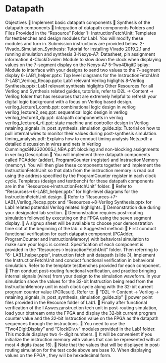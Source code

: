 # Datapath

Objectives
 Implement basic datapath components
 Synthesis of the datapath components
 Integration of datapath components
Folders and Files Provided in the “Resource” Folder
1- InstructionFetchUnit: Templates for testbenches and design modules for Lab1. You will
modify these modules and turn in. Submission instructions are provided below.
2-Vivado_Simulation_Synthesis: Tutorial for installing Vivado 2019.2.1 and running
simulation and synthesis
3-Nexys-A7: Datasheet, pin assignment information
4-ClockDivider: Module to slow down the clock when displaying values on the 7-segment
display on the Nexys-A7
5-Two4DigitDisplay: Module to interface with your designs to send two values to the 7-
segment display
6-LAB1_helper.pptx: Top level diagrams for the InstructionFetchUnit
7-LAB1_Verilog_Recap.pptx: Lab1 relevant Verilog higlights
8-Verilog Synthesis.pptx: Lab1 relevant synthesis higlights
Other Resources
For all Verilog and Synthesis related guides, tutorials, refer to D2L → Content → Verilog folder
that has resources that are extremely helpful to refresh your digital logic background with a focus
on Verilog based design.
verilog_lecture1_comb.ppt: combinational logic design in verilog
verilog_lecture2_seq.ppt: sequentical logic design in verilog
verilog_lecture3_dp.ppt: datapath componenets in verilog
verilog_lecture4_rtl.ppt: state machine and controller design in Verilog
retaining_signals_in_post_synthesis_simulation_guide.zip: Tutorial on how to pull
internal wires to monitor their values during post-synthesis simulation.
timing_analysis.pdf: Explains how to conduct timing analysis
Nets.pdf: a detailed discussion in wires and nets in Verilog
CummingsSNUG2000SJ_NBA.pdf: blocking and non-blocking assignments in verilog
Description
 You will implement three datapath components called PCAdder (adder), ProgramCounter
(register) and InstructionMemory (memory). You will then glue these components
together and implement the InstructionFetchUnit so that data from the instruction
memory is read out using the address specified by the ProgramCounter register in each
clock cycle. Templates (design and testbench) for these datapath components are in the
“Resources→InstructionFetchUnit” folder.
 Refer to “Resources→6-LAB1_helper.pptx” for high-level diagrams for the
InstructionFetchUnit design.
 Refer to “Resources→7-LAB1_Verilog_Recap.pptx and “Resources→8-Verilog
Synthesis.pptx for Lab1 related potential Verilog related highlights.
 Demonstration due during your designated lab section.
 Demonstration requires post-routing simulation followed by executing on the FPGA
using the seven segment display.
 A signup sheet will be available to choose your demonstration time slot at the beginning
of the lab.
o Suggested method:
 First conduct functional verification for each datapath component (PCAdder,
ProgramCounter and InstructionMemory) with behavioral simulation to make
sure your logic is correct. Specification of each component is provided in the
“Resources→InstructionFetchUnit” folder. Then referring to “6-
LAB1_helper.pptx”, instruction fetch unit datapath (slide 3), implement the
InstructionFetchUnit and conduct functional verification in behavioral
simulation. Refer to the template testbenches provided for each component.
 Then conduct post-routing functional verification, and practice bringing internal
signals (wires) from your design to the simulation waveform. In your
simulation show the values for the 32-bit Instruction being read from the
InstructionMemory unit in each clock cycle along with the 32-bit current
program counter value (PCResult). Refer to:
 “D2L → Content → Verilog →
retaining_signals_in_post_synthesis_simulation_guide.zip”
 power point files provided in the Resource folder of Lab1.
 Finally after functional verification of the I
Asweszanstruction tech unit in post-routing simulation, load your bitstream onto
the FPGA and display the 32-bit current program counter value and the 32-bit
Instruction value on the FPGA as the datapath sequences through the
instructions.
 You need to use the “Two4DigitDisplay” and “ClockDiv.v”
modules provided in the Lab1 folder. This module displays two 4-
digit numbers.
 It will be convenient if you initialize the instruction memory with
values that can be represented with at most 4 digits (base 16).
 Note that the values that will be displayed in post-routing
simulation for the test code above are base 10. When displaying
values on the FPGA , they will be hexadecimal form.
